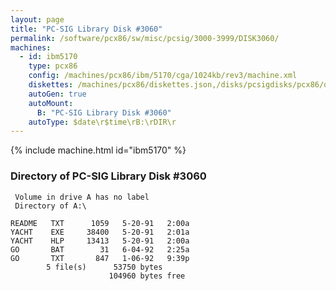 ```yaml
---
layout: page
title: "PC-SIG Library Disk #3060"
permalink: /software/pcx86/sw/misc/pcsig/3000-3999/DISK3060/
machines:
  - id: ibm5170
    type: pcx86
    config: /machines/pcx86/ibm/5170/cga/1024kb/rev3/machine.xml
    diskettes: /machines/pcx86/diskettes.json,/disks/pcsigdisks/pcx86/diskettes.json
    autoGen: true
    autoMount:
      B: "PC-SIG Library Disk #3060"
    autoType: $date\r$time\rB:\rDIR\r
---
```


{% include machine.html id="ibm5170" %}

### Directory of PC-SIG Library Disk #3060

     Volume in drive A has no label
     Directory of A:\

    README   TXT      1059   5-20-91   2:00a
    YACHT    EXE     38400   5-20-91   2:01a
    YACHT    HLP     13413   5-20-91   2:00a
    GO       BAT        31   6-04-92   2:25a
    GO       TXT       847   1-06-92   9:39p
            5 file(s)      53750 bytes
                          104960 bytes free
